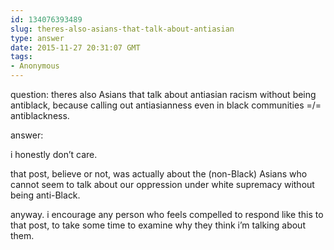 ```yaml
---
id: 134076393489
slug: theres-also-asians-that-talk-about-antiasian
type: answer
date: 2015-11-27 20:31:07 GMT
tags:
- Anonymous
---
```

question: theres also Asians that talk about antiasian racism without being antiblack, because calling out antiasianness even in black communities =/= antiblackness.

answer: <p>i honestly don’t care.</p><p>that post, believe or not, was actually about the (non-Black) Asians who cannot seem to talk about our oppression under white supremacy without being anti-Black.</p><p>anyway. i encourage any person who feels compelled to respond like this to that post, to take some time to examine why they think i’m talking about them.</p>